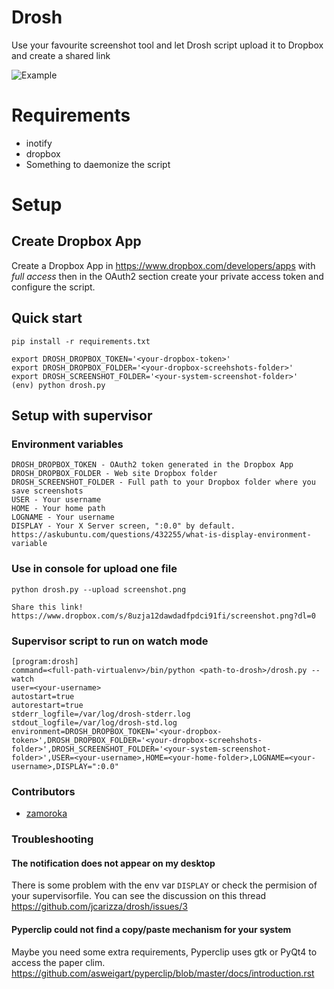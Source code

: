 # Drosh
Use your favourite screenshot tool and let Drosh script upload it to Dropbox and create a shared link


![Example](https://www.dropbox.com/s/2vz4xuksyoaqu4a/screencast.gif?dl=0&raw=true)

# Requirements

- inotify
- dropbox
- Something to daemonize the script

# Setup

## Create Dropbox App

Create a Dropbox App in https://www.dropbox.com/developers/apps with *full access* then in the OAuth2 section create your private access token and configure the script.

## Quick start
```
pip install -r requirements.txt

export DROSH_DROPBOX_TOKEN='<your-dropbox-token>'
export DROSH_DROPBOX_FOLDER='<your-dropbox-screehshots-folder>'
export DROSH_SCREENSHOT_FOLDER='<your-system-screenshot-folder>'
(env) python drosh.py
```

## Setup with supervisor

### Environment variables
```
DROSH_DROPBOX_TOKEN - OAuth2 token generated in the Dropbox App
DROSH_DROPBOX_FOLDER - Web site Dropbox folder
DROSH_SCREENSHOT_FOLDER - Full path to your Dropbox folder where you save screenshots
USER - Your username
HOME - Your home path
LOGNAME - Your username
DISPLAY - Your X Server screen, ":0.0" by default. https://askubuntu.com/questions/432255/what-is-display-environment-variable  
```


### Use in console for upload one file
```
python drosh.py --upload screenshot.png

Share this link!
https://www.dropbox.com/s/8uzja12dawdadfpdci91fi/screenshot.png?dl=0

```

### Supervisor script to run on watch mode
```
[program:drosh]
command=<full-path-virtualenv>/bin/python <path-to-drosh>/drosh.py --watch
user=<your-username>
autostart=true
autorestart=true
stderr_logfile=/var/log/drosh-stderr.log
stdout_logfile=/var/log/drosh-std.log
environment=DROSH_DROPBOX_TOKEN='<your-dropbox-token>',DROSH_DROPBOX_FOLDER='<your-dropbox-screehshots-folder>',DROSH_SCREENSHOT_FOLDER='<your-system-screenshot-folder>',USER=<your-username>,HOME=<your-home-folder>,LOGNAME=<your-username>,DISPLAY=":0.0"
```


### Contributors
- [zamoroka](https://github.com/zamoroka)


### Troubleshooting

#### The notification does not appear on my desktop
There is some problem with the env var `DISPLAY` or check the permision of your supervisorfile. You can see the discussion on this thread https://github.com/jcarizza/drosh/issues/3


#### Pyperclip could not find a copy/paste mechanism for your system

Maybe you need some extra requirements, Pyperclip uses gtk or PyQt4 to access the paper clim. https://github.com/asweigart/pyperclip/blob/master/docs/introduction.rst

